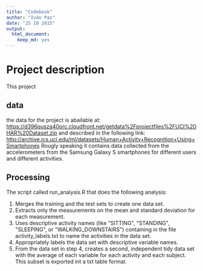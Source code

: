 ```yaml
---
title: "Codebook"
author: "Iván Paz"
date: "25 10 2015"
output:
  html_document:
    keep_md: yes
---
```

# Project description
This project 

## data
the data for the project is abailable at:
https://d396qusza40orc.cloudfront.net/getdata%2Fprojectfiles%2FUCI%20HAR%20Dataset.zip
and described in the following link:
http://archive.ics.uci.edu/ml/datasets/Human+Activity+Recognition+Using+Smartphones
Rougly speaking it contains data collected from the accelerometers from the Samsung Galaxy S smartphones for different users and different activities.


## Processing
The script called run_analysis.R that does the following analysis: 
1. Merges the training and the test sets to create one data set.
2. Extracts only the measurements on the mean and standard deviation for each measurement. 
3. Uses descriptive activity names (like "SITTING", "STANDING", "SLEEPING", or "WALKING_DOWNSTAIRS") containing in the file activity_labels.txt to name the activities in the data set.
4. Appropriately labels the data set with descriptive variable names. 
5. From the data set in step 4, creates a second, independent tidy data set with the average of each variable for each activity and each subject.
This subset is exported int a txt table format.
